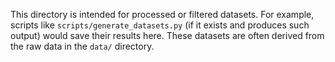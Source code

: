 This directory is intended for processed or filtered datasets. For example, scripts like `scripts/generate_datasets.py` (if it exists and produces such output) would save their results here. These datasets are often derived from the raw data in the `data/` directory.
